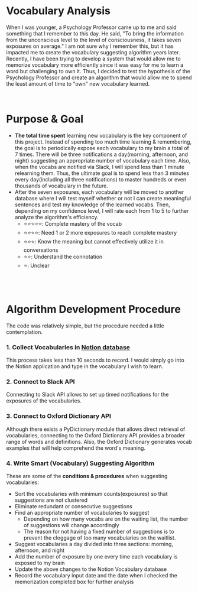 # Vocabulary Analysis

When I was younger, a Psychology Professor came up to me and said something that I remember to this day. 
He said, "To bring the information from the unconscious level to the level of consciousness, it takes seven exposures on average."
I am not sure why I remember this, but it has impacted me to create the vocabulary suggesting algorithm years later. 
Recently, I have been trying to develop a system that would allow me to memorize vocabulary more efficiently since it was easy for me to learn a word but challenging to own it. 
Thus, I decided to test the hypothesis of the Psychology Professor and create an algorithm that would allow me to spend the least amount of time to "own" new vocabulary learned.

<br>  

# Purpose & Goal
- **The total time spent** learning new vocabulary is the key component of this project. Instead of spending too much time learning & remembering, the goal is to periodically expose each vocabulary to my brain a total of 7 times. There will be three notifications a day(morning, afternoon, and night) suggesting an appropriate number of vocabulary each time. Also, when the vocabs are notified via Slack, I will spend less than 1 minute relearning them. Thus, the ultimate goal is to spend less than 3 minutes every day(including all three notifications) to master hundreds or even thousands of vocabulary in the future.
- After the seven exposures, each vocabulary will be moved to another database where I will test myself whether or not I can create meaningful sentences and test my knowledge of the learned vocabs. Then, depending on my confidence level, I will rate each from 1 to 5 to further analyze the algorithm's efficiency.
    - ⭐️⭐️⭐️⭐️⭐️: Complete mastery of the vocab
    - ⭐️⭐️⭐️⭐: Need 1 or 2 more exposures to reach complete mastery
    - ⭐️⭐️⭐️: Know the meaning but cannot effectively utilize it in conversations
    - ⭐️⭐️: Understand the connotation
    - ⭐️: Unclear

<br>  
<br>  

# Algorithm Development Procedure
The code was relatively simple, but the procedure needed a little contemplation.
<br>  
### 1. Collect Vocabularies in [Notion database](https://andyhomepage.notion.site/Vocabularies-c97b642944854b44826d8a1ce73bc3da)
This process takes less than 10 seconds to record. 
I would simply go into the Notion application and type in the vocabulary I wish to learn.

### 2. Connect to Slack API
Connecting to Slack API allows to set up timed notifications for the exposures of the vocabularies. 

### 3. Connect to Oxford Dictionary API
Although there exists a PyDictionary module that allows direct retrieval of vocabularies, connecting to the Oxford Dictionary API provides a broader range of words and definitions. Also, the Oxford Dictionary generates vocab examples that will help comprehend the word's meaning. 

### 4. Write Smart (Vocabulary) Suggesting Algorithm 
These are some of the **conditions & procedures** when suggesting vocabularies:
- Sort the vocabularies with minimum counts(exposures) so that suggestions are not clustered
- Eliminate redundant or consecutive suggestions
- Find an appropriate number of vocabularies to suggest
    - Depending on how many vocabs are on the waiting list, the number of suggestions will change accordingly
    - The reason for not having a fixed number of suggestions is to prevent the cloggage of too many vocabularies on the waitlist.  
- Suggest vocabularies a day divided into three sections: morning, afternoon, and night
- Add the number of exposure by one every time each vocabulary is exposed to my brain
- Update the above changes to the Notion Vocabulary database
- Record the vocabulary input date and the date when I checked the memorization completed box for further analysis
